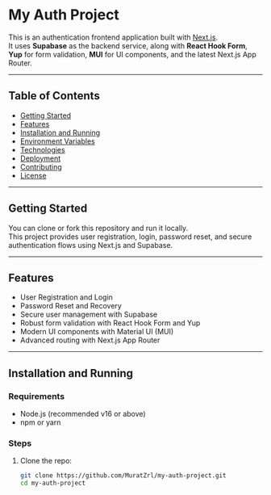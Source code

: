 # My Auth Project

This is an authentication frontend application built with [Next.js](https://nextjs.org).  
It uses **Supabase** as the backend service, along with **React Hook Form**, **Yup** for form validation, **MUI** for UI components, and the latest Next.js App Router.

---

## Table of Contents

- [Getting Started](#getting-started)  
- [Features](#features)  
- [Installation and Running](#installation-and-running)  
- [Environment Variables](#environment-variables)  
- [Technologies](#technologies)  
- [Deployment](#deployment)  
- [Contributing](#contributing)  
- [License](#license)  

---

## Getting Started

You can clone or fork this repository and run it locally.  
This project provides user registration, login, password reset, and secure authentication flows using Next.js and Supabase.

---

## Features

- User Registration and Login  
- Password Reset and Recovery  
- Secure user management with Supabase  
- Robust form validation with React Hook Form and Yup  
- Modern UI components with Material UI (MUI)  
- Advanced routing with Next.js App Router  

---

## Installation and Running

### Requirements

- Node.js (recommended v16 or above)  
- npm or yarn  

### Steps

1. Clone the repo:

   ```bash
   git clone https://github.com/MuratZrl/my-auth-project.git
   cd my-auth-project
